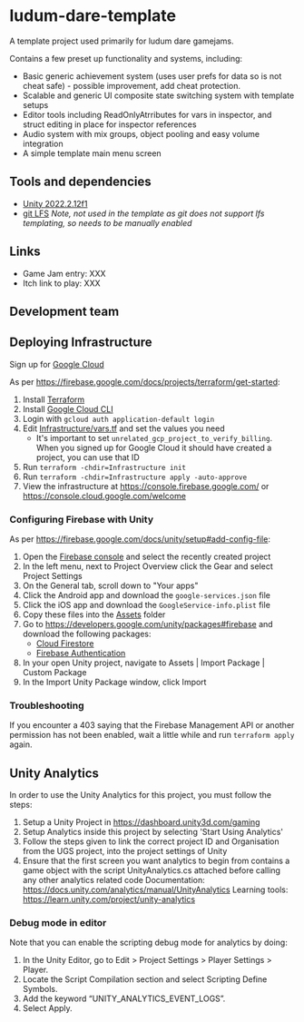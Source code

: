# ludum-dare-template

A template project used primarily for ludum dare gamejams.

Contains a few preset up functionality and systems, including:

- Basic generic achievement system (uses user prefs for data so is not cheat safe) - possible improvement, add cheat protection.
- Scalable and generic UI composite state switching system with template setups
- Editor tools including ReadOnlyAtrributes for vars in inspector, and struct editing in place for inspector references
- Audio system with mix groups, object pooling and easy volume integration
- A simple template main menu screen

## Tools and dependencies
- [Unity 2022.2.12f1](https://unity3d.com/unity/whats-new/2022.2.12)
- [git LFS](https://git-lfs.github.com/) _Note, not used in the template as git does not support lfs templating, so needs to be manually enabled_

## Links
- Game Jam entry: XXX
- Itch link to play: XXX

## Development team

## Deploying Infrastructure
Sign up for [Google Cloud](https://cloud.google.com/free)

As per https://firebase.google.com/docs/projects/terraform/get-started:
1. Install [Terraform](https://learn.hashicorp.com/tutorials/terraform/install-cli?in=terraform/gcp-get-started)
2. Install [Google Cloud CLI](https://cloud.google.com/sdk/docs/install-sdk)
3. Login with `gcloud auth application-default login`
4. Edit [Infrastructure/vars.tf](./Infrastructure/vars.tf) and set the values you need
    - It's important to set `unrelated_gcp_project_to_verify_billing`. When you signed up for Google Cloud it should have created a project, you can use that ID
5. Run `terraform -chdir=Infrastructure init`
6. Run `terraform -chdir=Infrastructure apply -auto-approve`
7. View the infrastructure at https://console.firebase.google.com/ or https://console.cloud.google.com/welcome

### Configuring Firebase with Unity
As per https://firebase.google.com/docs/unity/setup#add-config-file:
1. Open the [Firebase console](https://console.firebase.google.com/project/) and select the recently created project
2. In the left menu, next to Project Overview click the Gear and select Project Settings
3. On the General tab, scroll down to "Your apps"
4. Click the Android app and download the `google-services.json` file
5. Click the iOS app and download the `GoogleService-info.plist` file
6. Copy these files into the [Assets](./Assets/) folder
7. Go to https://developers.google.com/unity/packages#firebase and download the following packages:
    - [Cloud Firestore](https://developers.google.com/unity/packages#cloud_firestore)
    - [Firebase Authentication](https://developers.google.com/unity/packages#firebase_authentication)
8. In your open Unity project, navigate to Assets | Import Package | Custom Package
9. In the Import Unity Package window, click Import

### Troubleshooting
If you encounter a 403 saying that the Firebase Management API or another permission has not been enabled, wait a little while and run `terraform apply` again.

## Unity Analytics
In order to use the Unity Analytics for this project, you must follow the steps:
1. Setup a Unity Project in https://dashboard.unity3d.com/gaming
2. Setup Analytics inside this project by selecting 'Start Using Analytics'
3. Follow the steps given to link the correct project ID and Organisation from the UGS project, into the project settings of Unity
4. Ensure that the first screen you want analytics to begin from contains a game object with the script UnityAnalytics.cs attached before calling any other analytics related code
Documentation: https://docs.unity.com/analytics/manual/UnityAnalytics
Learning tools: https://learn.unity.com/project/unity-analytics

### Debug mode in editor
Note that you can enable the scripting debug mode for analytics by doing:

1. In the Unity Editor, go to Edit > Project Settings > Player Settings > Player.
2. Locate the Script Compilation section and select Scripting Define Symbols.
3. Add the keyword “UNITY_ANALYTICS_EVENT_LOGS”.
4. Select Apply.
